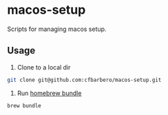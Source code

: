 # macos-setup
Scripts for managing macos setup.

## Usage

1. Clone to a local dir
```bash
git clone git@github.com:cfbarbero/macos-setup.git
```
1. Run [homebrew bundle](https://github.com/Homebrew/homebrew-bundle)
```bash
brew bundle
```